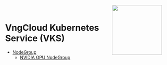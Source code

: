 <div style="float: right;"><img src="../../images/01.png" width="160px" /></div><br>


# VngCloud Kubernetes Service (VKS)
- [NodeGroup](nodegroup.md)
  - [NVIDIA GPU NodeGroup](gpu/nvidia.md)